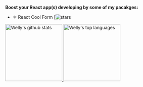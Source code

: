 **Boost your React app(s) developing by some of my pacakges:**

- ⚛️ React Cool Form [![stars](https://img.shields.io/packagist/stars/wellyshen/react-cool-form?style=social)

<a href="https://www.linkedin.com/in/welly-shen-8b43287a">
  <img height="180rem" src="https://github-readme-stats.vercel.app/api?username=wellyshen&show_icons=true&theme=react" alt="Welly's github stats" />
  <img height="180rem" src="https://github-readme-stats.vercel.app/api/top-langs/?username=wellyshen&layout=compact&theme=react" alt="Welly's top languages" />
</a>


